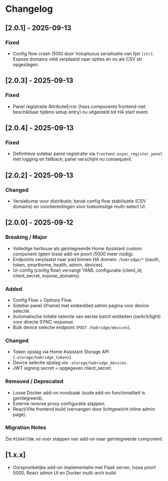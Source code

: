 # Changelog

## [2.0.1] - 2025-09-13
### Fixed
- Config flow crash (500) door Voluptuous serialisatie van lijst `[str]`. Expose domains veld verplaatst naar opties en nu als CSV str opgeslagen.

## [2.0.3] - 2025-09-13
### Fixed
- Panel registratie AttributeError (hass.components.frontend niet beschikbaar tijdens setup entry) nu uitgesteld tot HA start event.

## [2.0.4] - 2025-09-13
### Fixed
- Definitieve sidebar panel registratie via `frontend.async_register_panel` met logging en fallback; panel verschijnt nu consequent.

## [2.0.2] - 2025-09-13
### Changed
- Versiebump voor distributie; bevat config flow stabilisatie (CSV domains) en voorbereidingen voor toekomstige multi-select UI.

## [2.0.0] - 2025-09-12
### Breaking / Major
- Volledige herbouw als geïntegreerde Home Assistant custom component (geen losse add-on poort /5000 meer nodig).
- Endpoints verplaatst naar pad binnen HA domein: `/habridge/*` (oauth, token, smarthome, health, admin, devices).
- UI-config (config flow) vervangt YAML configuratie (client_id, client_secret, expose_domains).

### Added
- Config Flow + Options Flow.
- Sidebar panel (iframe) met embedded admin pagina voor device selectie.
- Automatische initiële selectie van eerste batch entiteiten (switch/light) voor directe SYNC response.
- Bulk device selectie endpoint (`POST /habridge/devices`).

### Changed
- Token opslag via Home Assistant Storage API (`.storage/habridge_tokens`).
- Device selectie opslag via `.storage/habridge_devices`.
- JWT signing secret = opgegeven client_secret.

### Removed / Deprecated
- Losse Docker add-on noodzaak (oude add-on functionaliteit is geïntegreerd).
- Externe reverse proxy configuratie stappen.
- React/Vite frontend build (vervangen door lichtgewicht inline admin page).

### Migration Notes
Zie `MIGRATION.md` voor stappen van add-on naar geïntegreerde component.

## [1.x.x]
- Oorspronkelijke add-on implementatie met Flask server, losse poort 5000, React admin UI en Docker multi-arch build.

